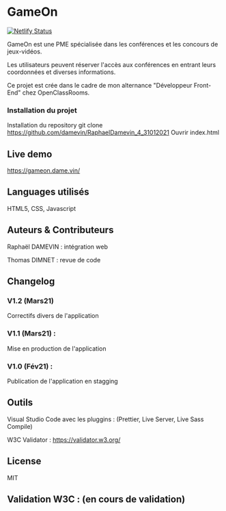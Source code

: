 # GameOn

[![Netlify Status](https://api.netlify.com/api/v1/badges/0163929b-7e0f-43e9-9b42-7d20a4653640/deploy-status)](https://app.netlify.com/sites/xenodochial-goldwasser-918ab8/deploys)

GameOn est une PME spécialisée dans les conférences et les concours de jeux-vidéos.

Les utilisateurs peuvent réserver l'accès aux conférences en entrant leurs coordonnées et diverses informations.

Ce projet est crée dans le cadre de mon alternance "Développeur Front-End" chez OpenClassRooms.

### Installation du projet
Installation du repository git clone https://github.com/damevin/RaphaelDamevin_4_31012021 Ouvrir index.html

## Live demo
https://gameon.dame.vin/

## Languages utilisés
HTML5, CSS, Javascript

## Auteurs & Contributeurs
Raphaël DAMEVIN : intégration web 

Thomas DIMNET : revue de code

## Changelog
### V1.2 (Mars21)

Correctifs divers de l'application

### V1.1 (Mars21) :

Mise en production de l'application

### V1.0 (Fév21) :

Publication de l'application en stagging

## Outils

Visual Studio Code avec les pluggins : (Prettier, Live Server, Live Sass Compile)

W3C Validator : https://validator.w3.org/

## License
MIT

## Validation W3C : (en cours de validation)
